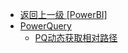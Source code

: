 - [返回上一级 [PowerBI]](PowerBI/)
- [PowerQuery](PowerBI/PowerQuery/)
  - [PQ动态获取相对路径](PowerBI/PowerQuery/PQ动态获取相对路径.md)
